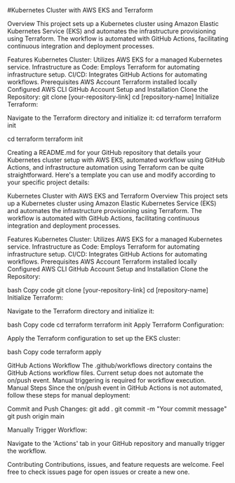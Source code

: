 #Kubernetes Cluster with AWS EKS and Terraform

Overview
This project sets up a Kubernetes cluster using Amazon Elastic Kubernetes Service (EKS) and automates the infrastructure provisioning using Terraform. The workflow is automated with GitHub Actions, facilitating continuous integration and deployment processes.

Features
Kubernetes Cluster: Utilizes AWS EKS for a managed Kubernetes service.
Infrastructure as Code: Employs Terraform for automating infrastructure setup.
CI/CD: Integrates GitHub Actions for automating workflows.
Prerequisites
AWS Account
Terraform installed locally
Configured AWS CLI
GitHub Account
Setup and Installation
Clone the Repository:
git clone [your-repository-link]
cd [repository-name]
Initialize Terraform:

Navigate to the Terraform directory and initialize it:
cd terraform
terraform init

cd terraform
terraform init


Creating a README.md for your GitHub repository that details your Kubernetes cluster setup with AWS EKS, automated workflow using GitHub Actions, and infrastructure automation using Terraform can be quite straightforward. Here's a template you can use and modify according to your specific project details:

Kubernetes Cluster with AWS EKS and Terraform
Overview
This project sets up a Kubernetes cluster using Amazon Elastic Kubernetes Service (EKS) and automates the infrastructure provisioning using Terraform. The workflow is automated with GitHub Actions, facilitating continuous integration and deployment processes.

Features
Kubernetes Cluster: Utilizes AWS EKS for a managed Kubernetes service.
Infrastructure as Code: Employs Terraform for automating infrastructure setup.
CI/CD: Integrates GitHub Actions for automating workflows.
Prerequisites
AWS Account
Terraform installed locally
Configured AWS CLI
GitHub Account
Setup and Installation
Clone the Repository:

bash
Copy code
git clone [your-repository-link]
cd [repository-name]
Initialize Terraform:

Navigate to the Terraform directory and initialize it:

bash
Copy code
cd terraform
terraform init
Apply Terraform Configuration:

Apply the Terraform configuration to set up the EKS cluster:

bash
Copy code
terraform apply

GitHub Actions Workflow
The .github/workflows directory contains the GitHub Actions workflow files.
Current setup does not automate the on/push event. Manual triggering is required for workflow execution.
Manual Steps
Since the on/push event in GitHub Actions is not automated, follow these steps for manual deployment:

Commit and Push Changes:
git add .
git commit -m "Your commit message"
git push origin main

Manually Trigger Workflow:

Navigate to the 'Actions' tab in your GitHub repository and manually trigger the workflow.

Contributing
Contributions, issues, and feature requests are welcome. Feel free to check issues page for open issues or create a new one.
